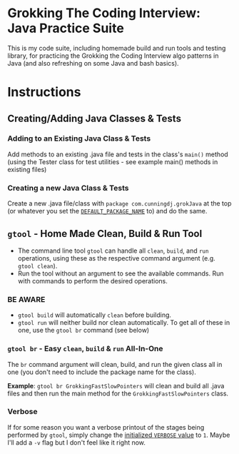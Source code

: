 # Grokking The Coding Interview: Java Practice Suite
This is my code suite, including homemade build and run tools and testing library, for practicing the Grokking the Coding Interview algo patterns in Java (and also refreshing on some Java and bash basics).

# Instructions
## Creating/Adding Java Classes & Tests
### Adding to an Existing Java Class & Tests
Add methods to an existing .java file and tests in the class's `main()` method (using the Tester class for test utilities - see example main() methods in existing files)

### Creating a new Java Class & Tests
Create a new .java file/class with `package com.cunningdj.grokJava` at the top (or whatever you set the [`DEFAULT_PACKAGE_NAME`](https://github.com/CunningDJ/grokJava/blob/master/gtool#L8) to) and do the same.


## `gtool` - Home Made Clean, Build & Run Tool
* The command line tool `gtool` can handle all `clean`, `build`, and `run` operations, using these as the respective command argument (e.g. `gtool clean`).
* Run the tool without an argument to see the available commands.  Run with commands to perform the desired operations.

### BE AWARE
* `gtool build` will automatically `clean` before building.
* `gtool run` will neither build nor clean automatically.  To get all of these in one, use the `gtool br` command (see below)

### `gtool br` - Easy `clean`, `build` & `run` All-In-One
The `br` command argument will clean, build, and run the given class all in one (you don't need to include the package name for the class).

**Example**:  `gtool br GrokkingFastSlowPointers` will clean and build all .java files and then run the main method for the `GrokkingFastSlowPointers` class.

### Verbose
If for some reason you want a verbose printout of the stages being performed by `gtool`, simply change the [initialized `VERBOSE` value](https://github.com/CunningDJ/grokJava/blob/master/gtool#L10) to `1`.  Maybe I'll add a `-v` flag but I don't feel like it right now.
